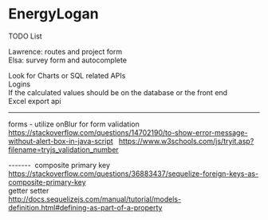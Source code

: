 # EnergyLogan  

TODO List  
  
  Lawrence: routes and project form  
  Elsa: survey form and autocomplete  
  
  Look for Charts or SQL related APIs  
  Logins   
  If the calculated values should be on the database or the front end  
  Excel export api  

-------  
forms - utilize onBlur for form validation  
https://stackoverflow.com/questions/14702190/to-show-error-message-without-alert-box-in-java-script  
https://www.w3schools.com/js/tryit.asp?filename=tryjs_validation_number  

-------  
composite primary key 
https://stackoverflow.com/questions/36883437/sequelize-foreign-keys-as-composite-primary-key  
getter setter  
http://docs.sequelizejs.com/manual/tutorial/models-definition.html#defining-as-part-of-a-property  
